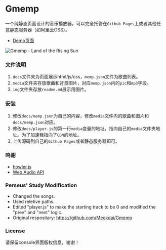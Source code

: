 # Gmemp

一个纯静态页面设计的音乐播放器，可以完全托管在`Github Pages`上或者其他任意静态服务器（如阿里云OSS）。

- [Demo页面](https://music.meekdai.com/)

![Gmemp - Land of the Rising Sun](https://raw.githubusercontent.com/PerseusInLSC/Gmemp/refs/heads/main/demo.jpg)

### 文件说明
1. `docs`文件夹为页面展示html/js/css，`memp.json`文件为歌曲列表。
2. `media`文件夹存放歌曲和背景图片，对应`memp.json`内的`pic`和`mp3`字段。
3. `img`文件夹存放`readme.md`展示用图片。

### 安装
1. 修改`docs/memp.json`为自己的内容，修改`media`文件内的歌曲和图片和`docs/memp.json`对应。
2. 修改`docs/player.js`的第一行`media`变量的地址，指向自己的`media`文件夹地址。为了加速我指向了`CDN`的地址。
3. 上传源码到自己的`Github Pages`或者静态服务器即可。

### 鸣谢
- [howler.js](https://github.com/goldfire/howler.js)
- [Web Audio API](https://developer.mozilla.org/en-US/docs/Web/API/Web_Audio_API/Visualizations_with_Web_Audio_API)

### Perseus' Study Modification
- Changed the songs.
- Used reletive paths.
- Edited "player.js" to make the starting track to be 0 and modified the "prev" and "next" logic.
- Original respositary: https://github.com/Meekdai/Gmemp

### License

请保留console界面版权信息，谢谢！
